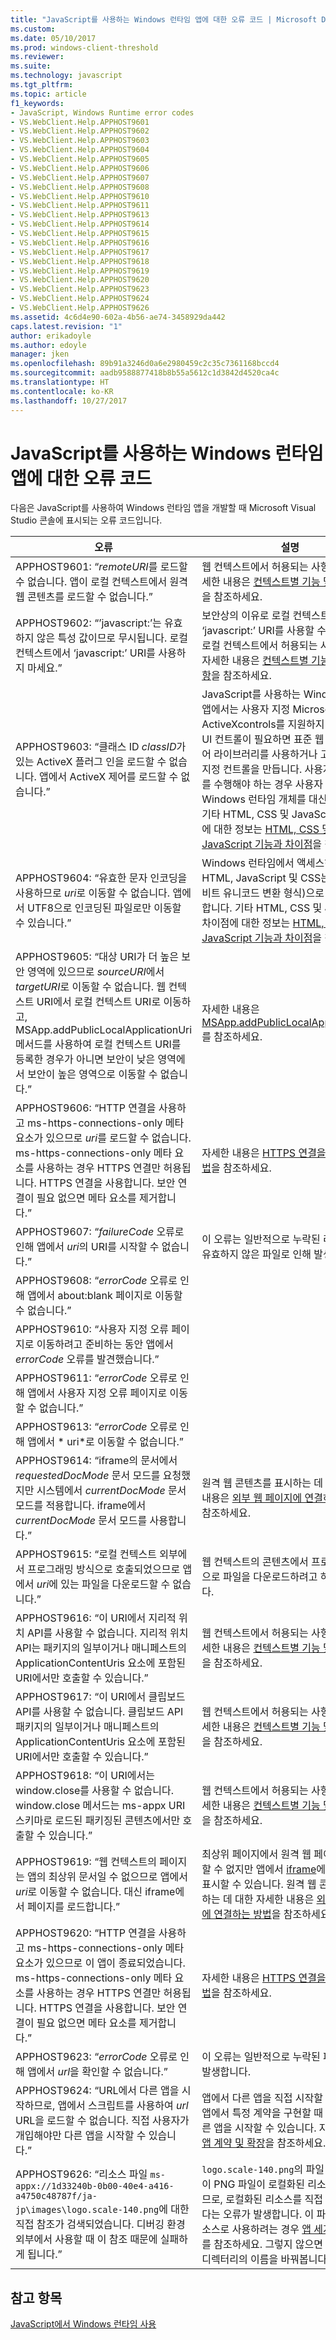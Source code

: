 ```yaml
---
title: "JavaScript를 사용하는 Windows 런타임 앱에 대한 오류 코드 | Microsoft Docs"
ms.custom: 
ms.date: 05/10/2017
ms.prod: windows-client-threshold
ms.reviewer: 
ms.suite: 
ms.technology: javascript
ms.tgt_pltfrm: 
ms.topic: article
f1_keywords:
- JavaScript, Windows Runtime error codes
- VS.WebClient.Help.APPHOST9601
- VS.WebClient.Help.APPHOST9602
- VS.WebClient.Help.APPHOST9603
- VS.WebClient.Help.APPHOST9604
- VS.WebClient.Help.APPHOST9605
- VS.WebClient.Help.APPHOST9606
- VS.WebClient.Help.APPHOST9607
- VS.WebClient.Help.APPHOST9608
- VS.WebClient.Help.APPHOST9610
- VS.WebClient.Help.APPHOST9611
- VS.WebClient.Help.APPHOST9613
- VS.WebClient.Help.APPHOST9614
- VS.WebClient.Help.APPHOST9615
- VS.WebClient.Help.APPHOST9616
- VS.WebClient.Help.APPHOST9617
- VS.WebClient.Help.APPHOST9618
- VS.WebClient.Help.APPHOST9619
- VS.WebClient.Help.APPHOST9620
- VS.WebClient.Help.APPHOST9623
- VS.WebClient.Help.APPHOST9624
- VS.WebClient.Help.APPHOST9626
ms.assetid: 4c6d4e90-602a-4b56-ae74-3458929da442
caps.latest.revision: "1"
author: erikadoyle
ms.author: edoyle
manager: jken
ms.openlocfilehash: 89b91a3246d0a6e2980459c2c35c7361168bccd4
ms.sourcegitcommit: aadb9588877418b8b55a5612c1d3842d4520ca4c
ms.translationtype: HT
ms.contentlocale: ko-KR
ms.lasthandoff: 10/27/2017
---
```

# <a name="error-codes-for-windows-runtime-apps-using-javascript"></a>JavaScript를 사용하는 Windows 런타임 앱에 대한 오류 코드
다음은 JavaScript를 사용하여 Windows 런타임 앱을 개발할 때 Microsoft Visual Studio 콘솔에 표시되는 오류 코드입니다.
  
오류 | 설명
----- | -------
APPHOST9601: “*remoteURI*를 로드할 수 없습니다. 앱이 로컬 컨텍스트에서 원격 웹 콘텐츠를 로드할 수 없습니다.” | 웹 컨텍스트에서 허용되는 사항에 대한 자세한 내용은 [컨텍스트별 기능 및 제한 사항](https://msdn.microsoft.com/en-us/library/windows/apps/xaml/hh465373.aspx)을 참조하세요.
APPHOST9602: “’javascript:’는 유효하지 않은 특성 값이므로 무시됩니다. 로컬 컨텍스트에서 ‘javascript:’ URI를 사용하지 마세요.” | 보안상의 이유로 로컬 컨텍스트에서 ‘javascript:’ URI를 사용할 수 없습니다. 로컬 컨텍스트에서 허용되는 사항에 대한 자세한 내용은 [컨텍스트별 기능 및 제한 사항](https://msdn.microsoft.com/en-us/library/windows/apps/xaml/hh465373.aspx)을 참조하세요.
APPHOST9603: “클래스 ID *classID*가 있는 ActiveX 플러그 인을 로드할 수 없습니다.  앱에서 ActiveX 제어를 로드할 수 없습니다.” | JavaScript를 사용하는 Windows 런타임 앱에서는 사용자 지정 Microsoft ActiveXcontrols를 지원하지 않습니다. UI 컨트롤이 필요하면 표준 웹 컨트롤인 제어 라이브러리를 사용하거나 고유 사용자 지정 컨트롤을 만듭니다. 사용자 지정 논리를 수행해야 하는 경우 사용자 지정 Windows 런타임 개체를 대신 만듭니다. 기타 HTML, CSS 및 JavaScript 차이점에 대한 정보는 [HTML, CSS 및 JavaScript 기능과 차이점](https://msdn.microsoft.com/en-us/library/windows/apps/xaml/hh465380.aspx)을 참조하세요.
APPHOST9604: “유효한 문자 인코딩을 사용하므로 *uri*로 이동할 수 없습니다.  앱에서 UTF8으로 인코딩된 파일로만 이동할 수 있습니다.” | Windows 런타임에서 액세스하는 모든 HTML, JavaScript 및 CSS는 UTF-8(8비트 유니코드 변환 형식)으로 인코딩해야 합니다. 기타 HTML, CSS 및 JavaScript 차이점에 대한 정보는 [HTML, CSS 및 JavaScript 기능과 차이점](https://msdn.microsoft.com/en-us/library/windows/apps/xaml/hh465380.aspx)을 참조하세요.
APPHOST9605: “대상 URI가 더 높은 보안 영역에 있으므로 *sourceURI*에서 *targetURI*로 이동할 수 없습니다. 웹 컨텍스트 URI에서 로컬 컨텍스트 URI로 이동하고, MSApp.addPublicLocalApplicationUri 메서드를 사용하여 로컬 컨텍스트 URI를 등록한 경우가 아니면 보안이 낮은 영역에서 보안이 높은 영역으로 이동할 수 없습니다.” | 자세한 내용은 [MSApp.addPublicLocalApplicationUri](https://msdn.microsoft.com/en-us/library/windows/apps/xaml/hh465759.aspx)를 참조하세요.
APPHOST9606: “HTTP 연결을 사용하고 ms-https-connections-only 메타 요소가 있으므로 *uri*를 로드할 수 없습니다. ms-https-connections-only 메타 요소를 사용하는 경우 HTTPS 연결만 허용됩니다. HTTPS 연결을 사용합니다. 보안 연결이 필요 없으면 메타 요소를 제거합니다.” | 자세한 내용은 [HTTPS 연결을 요구하는 방법](https://msdn.microsoft.com/en-us/library/windows/apps/xaml/hh452771.aspx)을 참조하세요.
APPHOST9607: “*failureCode* 오류로 인해 앱에서 *uri*의 URI를 시작할 수 없습니다.” | 이 오류는 일반적으로 누락된 리소스 또는 유효하지 않은 파일로 인해 발생합니다.
APPHOST9608: “*errorCode* 오류로 인해 앱에서 about:blank 페이지로 이동할 수 없습니다.” | 
APPHOST9610: “사용자 지정 오류 페이지로 이동하려고 준비하는 동안 앱에서 *errorCode* 오류를 발견했습니다.” |
APPHOST9611: “*errorCode* 오류로 인해 앱에서 사용자 지정 오류 페이지로 이동할 수 없습니다.” |
APPHOST9613: “*errorCode* 오류로 인해 앱에서 * uri*로 이동할 수 없습니다.” | 
APPHOST9614: “iframe의 문서에서 *requestedDocMode* 문서 모드를 요청했지만 시스템에서 *currentDocMode* 문서 모드를 적용합니다. iframe에서 *currentDocMode* 문서 모드를 사용합니다.” | 원격 웹 콘텐츠를 표시하는 데 대한 자세한 내용은 [외부 웹 페이지에 연결하는 방법](https://msdn.microsoft.com/en-us/library/windows/apps/xaml/hh780594.aspx)을 참조하세요.
APPHOST9615: “로컬 컨텍스트 외부에서 프로그래밍 방식으로 호출되었으므로 앱에서 *uri*에 있는 파일을 다운로드할 수 없습니다.” | 웹 컨텍스트의 콘텐츠에서 프로그래밍 방식으로 파일을 다운로드하려고 하면 발생합니다.
APPHOST9616: “이 URI에서 지리적 위치 API를 사용할 수 없습니다.  지리적 위치 API는 패키지의 일부이거나 매니페스트의 ApplicationContentUris 요소에 포함된 URI에서만 호출할 수 있습니다.” | 웹 컨텍스트에서 허용되는 사항에 대한 자세한 내용은 [컨텍스트별 기능 및 제한 사항](https://msdn.microsoft.com/en-us/library/windows/apps/xaml/hh465373.aspx)을 참조하세요.
APPHOST9617: “이 URI에서 클립보드 API를 사용할 수 없습니다.  클립보드 API 패키지의 일부이거나 매니페스트의 ApplicationContentUris 요소에 포함된 URI에서만 호출할 수 있습니다.” | 웹 컨텍스트에서 허용되는 사항에 대한 자세한 내용은 [컨텍스트별 기능 및 제한 사항](https://msdn.microsoft.com/en-us/library/windows/apps/xaml/hh465373.aspx)을 참조하세요.
APPHOST9618: “이 URI에서는 window.close를 사용할 수 없습니다.  window.close 메서드는 ms-appx URI 스키마로 로드된 패키징된 콘텐츠에서만 호출할 수 있습니다.” | 웹 컨텍스트에서 허용되는 사항에 대한 자세한 내용은 [컨텍스트별 기능 및 제한 사항](https://msdn.microsoft.com/en-us/library/windows/apps/xaml/hh465373.aspx)을 참조하세요.
APPHOST9619: “웹 컨텍스트의 페이지는 앱의 최상위 문서일 수 없으므로 앱에서 *uri*로 이동할 수 없습니다. 대신 iframe에서 페이지를 로드합니다.” | 최상위 페이지에서 원격 웹 페이지로 이동할 수 없지만 앱에서 [iframe](https://msdn.microsoft.com/en-us/library/ms535258(v=vs.85).aspx)에 웹 페이지를 표시할 수 있습니다. 원격 웹 콘텐츠를 표시하는 데 대한 자세한 내용은 [외부 웹 페이지에 연결하는 방법](https://msdn.microsoft.com/en-us/library/windows/apps/xaml/hh780594.aspx)을 참조하세요.
APPHOST9620: “HTTP 연결을 사용하고 ms-https-connections-only 메타 요소가 있으므로 이 앱이 종료되었습니다. ms-https-connections-only 메타 요소를 사용하는 경우 HTTPS 연결만 허용됩니다. HTTPS 연결을 사용합니다. 보안 연결이 필요 없으면 메타 요소를 제거합니다.” | 자세한 내용은 [HTTPS 연결을 요구하는 방법](https://msdn.microsoft.com/en-us/library/windows/apps/xaml/hh452771.aspx)을 참조하세요.
APPHOST9623: “*errorCode* 오류로 인해 앱에서 *url*을 확인할 수 없습니다.” | 이 오류는 일반적으로 누락된 파일로 인해 발생합니다.  
APPHOST9624: “URL에서 다른 앱을 시작하므로, 앱에서 스크립트를 사용하여 *url* URL을 로드할 수 없습니다. 직접 사용자가 개입해야만 다른 앱을 시작할 수 있습니다.” | 앱에서 다른 앱을 직접 시작할 수 없습니다. 앱에서 특정 계약을 구현할 때 사용자가 다른 앱을 시작할 수 있습니다. 자세한 내용은 [앱 계약 및 확장](https://msdn.microsoft.com/en-us/library/windows/apps/xaml/hh464906.aspx)을 참조하세요.
APPHOST9626: “리소스 파일 `ms-appx://1d33240b-0b00-40e4-a416-a4750c48787f/ja-jp\images\logo.scale-140.png`에 대한 직접 참조가 검색되었습니다. 디버깅 환경 외부에서 사용할 때 이 참조 때문에 실패하게 됩니다.” | `logo.scale-140.png`의 파일 경로로 인해 이 PNG 파일이 로컬화된 리소스로 취급되므로, 로컬화된 리소스를 직접 참조할 수 없다는 오류가 발생합니다. 이 파일을 언어 리소스로 사용하려는 경우 [앱 세계화(HTML)](https://msdn.microsoft.com/en-us/library/windows/apps/xaml/hh465006.aspx)를 참조하세요. 그렇지 않으면 문제가 있는 디렉터리의 이름을 바꿔봅니다.
  
## <a name="see-also"></a>참고 항목  
 [JavaScript에서 Windows 런타임 사용](../jswinrt/using-the-windows-runtime-in-javascript.md)